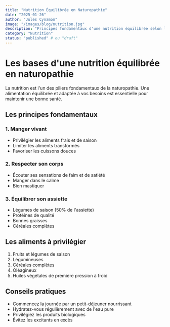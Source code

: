 ```yaml
---
title: "Nutrition Équilibrée en Naturopathie"
date: "2025-01-26"
author: "Jules Cynamon"
image: "/images/blog/nutrition.jpg"
description: "Principes fondamentaux d'une nutrition équilibrée selon l'approche naturopathique."
category: "Nutrition"
status: "published" # ou "draft"
---
```


# Les bases d'une nutrition équilibrée en naturopathie

La nutrition est l'un des piliers fondamentaux de la naturopathie. Une alimentation équilibrée et adaptée à vos besoins est essentielle pour maintenir une bonne santé.

## Les principes fondamentaux

### 1. Manger vivant

- Privilégier les aliments frais et de saison
- Limiter les aliments transformés
- Favoriser les cuissons douces

### 2. Respecter son corps

- Écouter ses sensations de faim et de satiété
- Manger dans le calme
- Bien mastiquer

### 3. Équilibrer son assiette

- Légumes de saison (50% de l'assiette)
- Protéines de qualité
- Bonnes graisses
- Céréales complètes

## Les aliments à privilégier

1. Fruits et légumes de saison
2. Légumineuses
3. Céréales complètes
4. Oléagineux
5. Huiles végétales de première pression à froid

## Conseils pratiques

- Commencez la journée par un petit-déjeuner nourrissant
- Hydratez-vous régulièrement avec de l'eau pure
- Privilégiez les produits biologiques
- Évitez les excitants en excès

